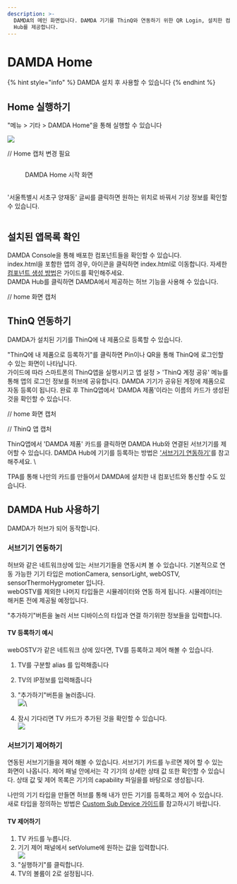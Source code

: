 ```yaml
---
description: >-
  DAMDA의 메인 화면입니다. DAMDA 기기를 ThinQ와 연동하기 위한 QR Login, 설치한 컴포넌트 목록, 그리고 DAMDA
  Hub를 제공합니다.
---
```


# DAMDA Home

{% hint style="info" %}
DAMDA 설치 후 사용할 수 있습니다
{% endhint %}

## Home 실행하기

"메뉴 > 기타 > DAMDA Home"을 통해 실행할 수 있습니다

![](<../../.gitbook/assets/image (18).png>)

// Home 캡처 변경 필요&#x20;

<figure><img src="../../.gitbook/assets/image (7) (1).png" alt=""><figcaption><p>DAMDA Home 시작 화면 </p></figcaption></figure>

\
'서울특별시 서초구 양재동' 글씨를 클릭하면 원하는 위치로 바꿔서 기상 정보를 확인할 수 있습니다.

<figure><img src="../../.gitbook/assets/image (2).png" alt=""><figcaption></figcaption></figure>

## 설치된 앱목록 확인

DAMDA Console을 통해 배포한 컴포넌트들을 확인할 수 있습니다.\
index.html을 포함한 앱의 경우, 아이콘을 클릭하면 index.html로 이동합니다. 자세한 [컴포넌트 생성 방법](../damda-cloud/undefined-2/undefined.md#undefined)은 가이드를 확인해주세요. \
DAMDA Hub를 클릭하면 DAMDA에서 제공하는 허브 기능을 사용해  수 있습니다.

// home 화면 캡처

## ThinQ 연동하기

DAMDA가 설치된 기기를 ThinQ에 내 제품으로 등록할 수 있습니다.

"ThinQ에 내 제품으로 등록하기"를 클릭하면 Pin이나 QR을 통해 ThinQ에 로그인할 수 있는 화면이 나타납니다. \
가이드에 따라 스마트폰의 ThinQ앱을 실행시키고 앱 설정 > 'ThinQ 계정 공유' 메뉴를 통해 앱의 로그인 정보를 허브에 공유합니다. DAMDA 기기가 공유된 계정에 제품으로 자동 등록이 됩니다. 완료 후 ThinQ앱에서 'DAMDA 제품'이라는 이름의 카드가 생성된 것을 확인할 수 있습니다.&#x20;

// home 화면 캡처&#x20;

// ThinQ 앱 캡처

ThinQ앱에서 'DAMDA 제품' 카드를 클릭하면 DAMDA Hub와 연결된 서브기기를 제어할 수 있습니다. DAMDA Hub에 기기를 등록하는 방법은 ['서브기기 연동하기'](damda-home.md#undefined-1)를 참고해주세요. \


TPA를 통해 나만의 카드를 만들어서 DAMDA에 설치한 내 컴포넌트와 통신할 수도 있습니다.&#x20;

## DAMDA Hub 사용하기

DAMDA가 허브가 되어 동작합니다.&#x20;

### 서브기기 연동하기

허브와 같은 네트워크상에 있는 서브기기들을 연동시켜 볼 수 있습니다. 기본적으로 연동 가능한 기기 타입은 motionCamera, sensorLight, webOSTV, sensorThermoHygrometer 입니다.\
webOSTV를 제외한 나머지 타입들은 시뮬레이터와 연동 하게 됩니다. 시뮬레이터는 해커톤 전에 제공될 예정입니다.&#x20;

"추가하기"버튼을 눌러 서브 디바이스의 타입과 연결 하기위한 정보들을 입력합니다.

#### TV 등록하기 예시&#x20;

webOSTV가 같은 네트워크 상에 있다면, TV를 등록하고 제어 해볼 수 있습니다.&#x20;

1. TV를 구분할 alias 를 입력해줍니다
2. TV의 IP정보를 입력해줍니다
3. "추가하기"버튼을 눌러줍니다.\
   ![](<../../.gitbook/assets/image (21) (1).png>)\

4. 잠시 기다리면 TV 카드가 추가된 것을 확인할 수 있습니다.\
   ![](<../../.gitbook/assets/image (12).png>)

### 서브기기 제어하기

연동된 서브기기들을 제어 해볼 수 있습니다. 서브기기 카드를 누르면 제어 할 수 있는 화면이 나옵니다. 제어 패널 안에서는 각 기기의 상세한 상태 값 또한 확인할 수 있습니다. 상태 값 및 제어 목록은 기기의 capability 파일을를 바탕으로 생성됩니다.

나만의 기기 타입을 만들면 허브를 통해 내가 만든 기기를 등록하고 제어  수 있습니다. \
새로 타입을 정의하는 방법은 [Custom Sub Device 가이드](custom-sub-device.md)를 참고하시기 바랍니다.

#### TV 제어하기

1. TV 카드를 누릅니다.&#x20;
2. 기기 제어 패널에서 setVolume에 원하는 값을 입력합니다. \
   ![](<../../.gitbook/assets/image (2) (1).png>)
3. "실행하기"를 클릭합니다.&#x20;
4. TV의 볼륨이 2로 설정됩니다.&#x20;
